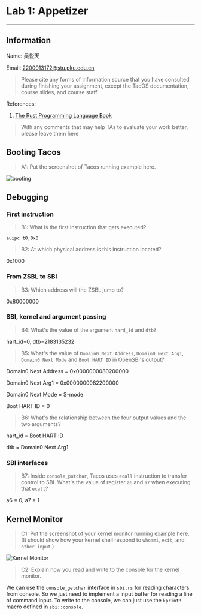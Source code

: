# Lab 1: Appetizer

---

## Information

Name: 吴悦天

Email: 2200013172@stu.pku.edu.cn

> Please cite any forms of information source that you have consulted during finishing your assignment, except the TacOS documentation, course slides, and course staff.

References:

1. [The Rust Programming Language Book](https://doc.rust-lang.org/book/)

> With any comments that may help TAs to evaluate your work better, please leave them here

## Booting Tacos

> A1: Put the screenshot of Tacos running example here.

![booting](./lab0.assets/booting-8433320.png)

## Debugging

### First instruction

> B1: What is the first instruction that gets executed?

```assembly
auipc t0,0x0
```



> B2: At which physical address is this instruction located?

0x1000

### From ZSBL to SBI

> B3: Which address will the ZSBL jump to?

0x80000000

### SBI, kernel and argument passing

> B4: What's the value of the argument `hard_id` and `dtb`?

hart_id=0, dtb=2183135232

> B5: What's the value of `Domain0 Next Address`, `Domain0 Next Arg1`, `Domain0 Next Mode` and `Boot HART ID` in OpenSBI's output?

Domain0 Next Address = 0x0000000080200000

Domain0 Next Arg1 = 0x0000000082200000

Domain0 Next Mode = S-mode

Boot HART ID = 0

> B6: What's the relationship between the four output values and the two arguments?

hart_id = Boot HART ID

dtb = Domain0 Next Arg1

### SBI interfaces

> B7: Inside `console_putchar`, Tacos uses `ecall` instruction to transfer control to SBI. What's the value of register `a6` and `a7` when executing that `ecall`?

a6 = 0, a7 = 1

## Kernel Monitor

> C1: Put the screenshot of your kernel monitor running example here. (It should show how your kernel shell respond to `whoami`, `exit`, and `other input`.)

![Kernel Monitor](./lab0.assets/monitor-8575576.png)

> C2: Explain how you read and write to the console for the kernel monitor.

We can use the `console_getchar` interface in `sbi.rs` for reading characters from console. So we just need to implement a input buffer for reading a line of command input. To write to the console, we can just use the `kprint!` macro defined in `sbi::console`.

